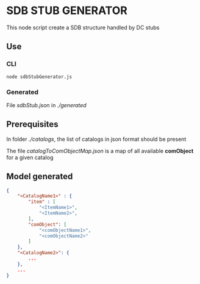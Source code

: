 # SDB STUB GENERATOR

This node script create a SDB structure handled by DC stubs

## Use

### CLI
```node
node sdbStubGenerator.js
```
### Generated

File <i>sdbStub.json</i> in <i>./generated</i>

## Prerequisites

In folder <i>./catalogs</i>, the list of catalogs in json format should be present

The file <i>catalogToComObjectMap.json</i> is a map of all available <b>comObject</b> for a given catalog

## Model generated

```json
{
    "<CatalogName1>" : {
        "item" : [
            "<ItemName1>",
            "<ItemName2>",
        ],
        "comObject": [
            "<comObjectName1>",
            "<comObjectName2>"
        ]
    },
    "<CatalogName2>": {
        ...
    },
    ...
}
```
